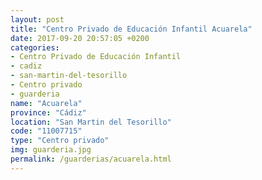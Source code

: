 ```yaml
---
layout: post
title: "Centro Privado de Educación Infantil Acuarela"
date: 2017-09-20 20:57:05 +0200
categories:
- Centro Privado de Educación Infantil
- cadiz
- san-martin-del-tesorillo
- Centro privado
- guarderia
name: "Acuarela"
province: "Cádiz"
location: "San Martin del Tesorillo"
code: "11007715"
type: "Centro privado"
img: guarderia.jpg
permalink: /guarderias/acuarela.html
---
```

